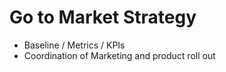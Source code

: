 # Go to Market Strategy

* Baseline / Metrics / KPIs
* Coordination of Marketing and product roll out 

